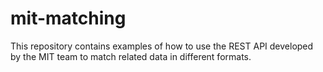 # mit-matching
This repository contains examples of how to use the REST API developed by the MIT team to match related data in different formats.
